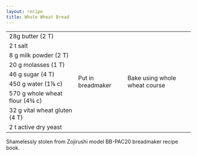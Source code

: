 ```yaml
---
layout: recipe
title: Whole Wheat Bread
---
```

<table>
  <tr>
    <td>28g butter (2 T)</td>
    <td rowspan="9">Put in breadmaker</td>
    <td rowspan="9">Bake using whole wheat course</td>
  </tr>
  <tr>
    <td>2 t salt</td>
  </tr>
  <tr>
    <td>8 g milk powder (2 T)</td>
  </tr>
  <tr>
    <td>20 g molasses (1 T)</td>
  </tr>
  <tr>
    <td>46 g sugar (4 T)</td>
  </tr>
  <tr>
    <td>450 g water (1&frac78; c)</td>
  </tr>
  <tr>
    <td>570 g whole wheat flour (4&frac34; c)</td>
  </tr>
  <tr>
    <td>32 g vital wheat gluten (4 T)</td>
  </tr>
  <tr>
    <td>2 t active dry yeast</td>
  </tr>
</table>

<p class="confession">Shamelessly stolen from Zojirushi model BB-PAC20 breadmaker recipe book.</p>
